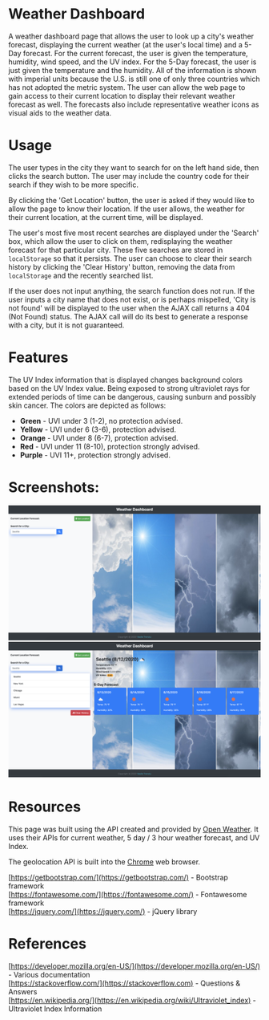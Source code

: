 # Weather Dashboard
A weather dashboard page that allows the user to look up a city's weather forecast, displaying the current weather (at the user's local time) and a 5-Day forecast. For the current forecast, the user is given the temperature, humidity, wind speed, and the UV index. For the 5-Day forecast, the user is just given the temperature and the humidity. All of the information is shown with imperial units because the U.S. is still one of only three countries which has not adopted the metric system. The user can allow the web page to gain access to their current location to display their relevant weather forecast as well. The forecasts also include representative weather icons as visual aids to the weather data.

# Usage
The user types in the city they want to search for on the left hand side, then clicks the search button. The user may include the country code for their search if they wish to be more specific.

By clicking the 'Get Location' button, the user is asked if they would like to allow the page to know their location. If the user allows, the weather for their current location, at the current time, will be displayed.

The user's most five most recent searches are displayed under the 'Search' box, which allow the user to click on them, redisplaying the weather forecast for that particular city. These five searches are stored in `localStorage` so that it persists. The user can choose to clear their search history by clicking the 'Clear History' button, removing the data from `localStorage` and the recently searched list.

If the user does not input anything, the search function does not run. If the user inputs a city name that does not exist, or is perhaps mispelled, 'City is not found' will be displayed to the user when the AJAX call returns a 404 (Not Found) status. The AJAX call will do its best to generate a response with a city, but it is not guaranteed.

# Features
The UV Index information that is displayed changes background colors based on the UV Index value. Being exposed to strong ultraviolet rays for extended periods of time can be dangerous, causing sunburn and possibly skin cancer. The colors are depicted as follows:
* **Green** - UVI under 3 (1-2), no protection advised.
* **Yellow** - UVI under 6 (3-6), protection advised.
* **Orange** - UVI under 8 (6-7), protection advised.
* **Red** - UVI under 11 (8-10), protection strongly advised.
* **Purple** - UVI 11+, protection strongly advised.

# Screenshots:
<img src="https://github.com/tronciu92/week6.WeatherDashboard/blob/master/assets/images/Screen%20Shot%201.png">

<img src="https://github.com/tronciu92/week6.WeatherDashboard/blob/master/assets/images/Screen%20Shot%202.png">

# Resources
This page was built using the API created and provided by [Open Weather](https://openweathermap.org/). It uses their APIs for current weather, 5 day / 3 hour weather forecast, and UV Index.

The geolocation API is built into the [Chrome](https://www.google.com/chrome/) web browser.

[https://getbootstrap.com/](https://getbootstrap.com/) - Bootstrap framework <br>
[https://fontawesome.com/](https://fontawesome.com/) - Fontawesome framework <br>
[https://jquery.com/](https://jquery.com/) - jQuery library <br>

# References
[https://developer.mozilla.org/en-US/](https://developer.mozilla.org/en-US/) - Various documentation <br>
[https://stackoverflow.com/](https://stackoverflow.com) - Questions & Answers <br>
[https://en.wikipedia.org/](https://en.wikipedia.org/wiki/Ultraviolet_index) - Ultraviolet Index Information
